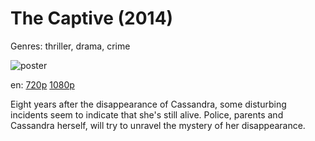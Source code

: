 # The Captive (2014)

Genres: thriller, drama, crime

![poster](http://image.tmdb.org/t/p/w500/sw3dqauWXgHSbDFUIbDXRikfeYL.jpg)

en:
  [720p](magnet:?xt=urn:btih:f80c8e15063fbab4e7fe0b152aa0d389ebfa324f&dn=The+Captive+%282014%29+720p+BrRip+x264+-+YIFY&tr=udp%3A%2F%2Ftracker.openbittorrent.com%3A80%2Fannounce&tr=udp%3A%2F%2Fglotorrents.pw%3A6969%2Fannounce&tr=udp%3A%2F%2Ftracker.openbittorrent.com%3A80%2Fannounce&tr=udp%3A%2F%2Ftracker.opentrackr.org%3A1337%2Fannounce&tr=udp%3A%2F%2Fzer0day.to%3A1337%2Fannounce&tr=udp%3A%2F%2Ftracker.coppersurfer.tk%3A6969%2Fannounce)
  [1080p](https://extratorrent.cc/download/4184706/The+Captive+%282014%29+1080p+BrRip+x264+-+YIFY.torrent)
  


Eight years after the disappearance of Cassandra, some disturbing incidents seem to indicate that she's still alive. Police, parents and Cassandra herself, will try to unravel the mystery of her disappearance.